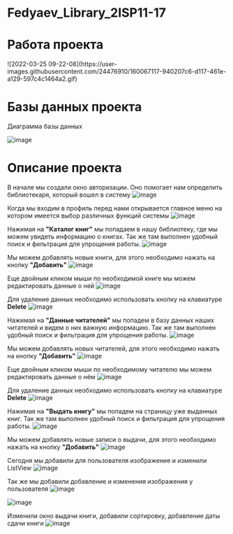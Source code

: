 # Fedyaev_Library_2ISP11-17
<p align = "center"> <h1>Работа проекта</h1> </p>
![2022-03-25 09-22-08](https://user-images.githubusercontent.com/24476910/160067117-940207c6-d117-461e-a129-597c4c1464a2.gif)


<p align = "center"> <h1>Базы данных проекта</h1> </p>

Диаграмма базы данных

![image](https://user-images.githubusercontent.com/24476910/154958218-646e19a2-dfbd-4359-accf-8a58e8247888.png)



<h1>Описание проекта</h1>

В начале мы создали окно авторизации. Оно помогает нам определить библиотекаря, который вошел в систему
![image](https://user-images.githubusercontent.com/24476910/154960398-910f86f4-19f4-43e2-926c-056436d0d218.png)

Когда мы входим в профиль перед нами открывается главное меню на котором имеется выбор различных функций системы
![image](https://user-images.githubusercontent.com/24476910/154960504-6a4289ec-4ff9-44f4-8ca3-5c7576d30ee3.png)

Нажимая на <b>"Каталог книг"</b> мы попадаем в нашу библиотеку, где мы можем увидеть информацию о книгах. Так же там выполнен удобный поиск и фильтрация для упрощения работы.
![image](https://user-images.githubusercontent.com/24476910/154961012-44f79e2c-71bd-40fd-9cc1-95c97a9a2850.png)

Мы можем добавлять новые книги, для этого необходимо нажать на кнопку <b>"Добавить"</b>
![image](https://user-images.githubusercontent.com/24476910/154961514-2eb2cf16-d99b-4bc5-80ed-93ef4de51416.png)

Еще двойным кликом мыши по необходимой книге мы можем редактировать данные о ней
![image](https://user-images.githubusercontent.com/24476910/154961839-ace547e7-de76-45ee-99d3-f1f1f561461d.png)

Для удаление данных необходимо использовать кнопку на клавиатуре <b>Delete</b>
![image](https://user-images.githubusercontent.com/24476910/154962010-de118df2-7981-47ec-be70-bfb5ac7bd6f8.png)

Нажимая на <b>"Данные читателей"</b> мы попадем в базу данных наших читателей и видем о них важную информацию. Так же там выполнен удобный поиск и фильтрация для упрощения работы.
![image](https://user-images.githubusercontent.com/24476910/154961365-0834fd6e-86bb-463c-b089-179bb9b08341.png)

Мы можем добавлять новых читателей, для этого необходимо нажать на кнопку <b>"Добавить"</b>
![image](https://user-images.githubusercontent.com/24476910/154962223-b54135d6-43fc-4dd4-a8cb-5994dd1b2413.png)

Еще двойным кликом мыши по необходимому читателю мы можем редактировать данные о нём
![image](https://user-images.githubusercontent.com/24476910/154962283-1dc867d9-1f36-4a02-9083-1058fcb9cd0c.png)

Для удаление данных необходимо использовать кнопку на клавиатуре <b>Delete</b>
![image](https://user-images.githubusercontent.com/24476910/154962446-b4b85ae4-2ca9-4d3c-88eb-28853048901a.png)

Нажимая на <b>"Выдать книгу"</b> мы попадем на страницу уже выданных книг. Так же там выполнен удобный поиск и фильтрация для упрощения работы.
![image](https://user-images.githubusercontent.com/24476910/154962902-9034b49b-c20e-4b0f-896a-d8f74aa66082.png)

Мы можем добавлять новые записи о выдачи, для этого необходимо нажать на кнопку <b>"Добавить"</b>
![image](https://user-images.githubusercontent.com/24476910/154962964-29877417-f853-42b5-a646-1b9400342279.png)

Сегодня мы добавили для пользователя изображение и изменили ListView
![image](https://user-images.githubusercontent.com/24476910/155674169-a05cec4f-6c5a-4add-ba91-a693db512501.png)

Так же мы добавили добавление и изменения изображения у пользователя
![image](https://user-images.githubusercontent.com/24476910/155674249-cd02391b-1da6-483e-90e0-f6cf0f054bdd.png)

![image](https://user-images.githubusercontent.com/24476910/156526556-116eb8e8-99ca-49c7-8898-83a451002049.png)

Изменили окно выдачи книги, добавили сортировку, добавление даты сдачи книги
![image](https://user-images.githubusercontent.com/24476910/159887574-01585fb5-5412-4d45-a691-97ea4d7baa2e.png)
